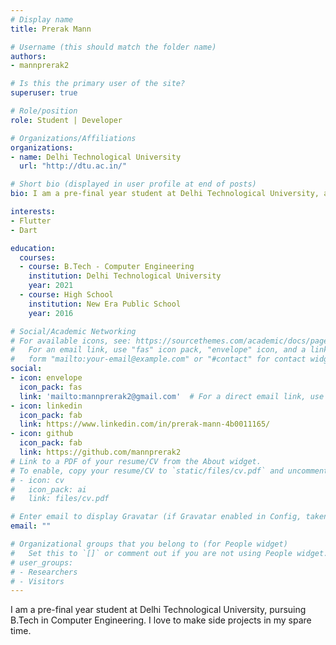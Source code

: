 ```yaml
---
# Display name
title: Prerak Mann

# Username (this should match the folder name)
authors:
- mannprerak2

# Is this the primary user of the site?
superuser: true

# Role/position
role: Student | Developer

# Organizations/Affiliations
organizations:
- name: Delhi Technological University
  url: "http://dtu.ac.in/"

# Short bio (displayed in user profile at end of posts)
bio: I am a pre-final year student at Delhi Technological University, and I love to make side projects in my spare time.

interests:
- Flutter
- Dart

education:
  courses:
  - course: B.Tech - Computer Engineering
    institution: Delhi Technological University
    year: 2021
  - course: High School
    institution: New Era Public School
    year: 2016

# Social/Academic Networking
# For available icons, see: https://sourcethemes.com/academic/docs/page-builder/#icons
#   For an email link, use "fas" icon pack, "envelope" icon, and a link in the
#   form "mailto:your-email@example.com" or "#contact" for contact widget.
social:
- icon: envelope
  icon_pack: fas
  link: 'mailto:mannprerak2@gmail.com'  # For a direct email link, use "mailto:test@example.org".
- icon: linkedin
  icon_pack: fab
  link: https://www.linkedin.com/in/prerak-mann-4b0011165/
- icon: github
  icon_pack: fab
  link: https://github.com/mannprerak2
# Link to a PDF of your resume/CV from the About widget.
# To enable, copy your resume/CV to `static/files/cv.pdf` and uncomment the lines below.
# - icon: cv
#   icon_pack: ai
#   link: files/cv.pdf

# Enter email to display Gravatar (if Gravatar enabled in Config, taken from gravatar.com)
email: ""

# Organizational groups that you belong to (for People widget)
#   Set this to `[]` or comment out if you are not using People widget.
# user_groups:
# - Researchers
# - Visitors
---
```


I am a pre-final year student at Delhi Technological University, pursuing B.Tech
in Computer Engineering. I love to make side projects in my spare time.
